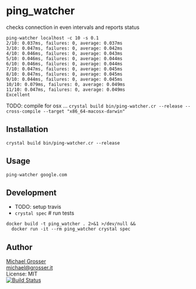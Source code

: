 # ping_watcher

checks connection in even intervals and reports status

```
ping-watcher localhost -c 10 -s 0.1
2/10: 0.037ms, failures: 0, average: 0.037ms
3/10: 0.047ms, failures: 0, average: 0.042ms
4/10: 0.046ms, failures: 0, average: 0.043ms
5/10: 0.046ms, failures: 0, average: 0.044ms
6/10: 0.046ms, failures: 0, average: 0.044ms
7/10: 0.047ms, failures: 0, average: 0.045ms
8/10: 0.047ms, failures: 0, average: 0.045ms
9/10: 0.044ms, failures: 0, average: 0.045ms
10/10: 0.079ms, failures: 0, average: 0.049ms
11/10: 0.047ms, failures: 0, average: 0.049ms
Excellent
```

TODO: compile for osx ... `crystal build bin/ping-watcher.cr --release --cross-compile --target "x86_64-macosx-darwin"`

## Installation

`crystal build bin/ping-watcher.cr --release`

## Usage

`ping-watcher google.com`

## Development

- TODO: setup travis
- `crystal spec` # run tests

```
docker build -t ping_watcher . 2>&1 >/dev/null &&
  docker run -it --rm ping_watcher crystal spec

```

## Author

[Michael Grosser](http://grosser.it)<br/>
michael@grosser.it<br/>
License: MIT<br/>
[![Build Status](https://travis-ci.org/grosser/ping_watcher.png)](https://travis-ci.org/grosser/ping_watcher)
